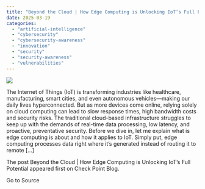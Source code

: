```yaml
---
title: "Beyond the Cloud | How Edge Computing is Unlocking IoT’s Full Potential"
date: 2025-03-19
categories: 
  - "artificial-intelligence"
  - "cybersecurity"
  - "cybersecurity-awareness"
  - "innovation"
  - "security"
  - "security-awareness"
  - "vulnerabilities"
---
```


![](https://blog.checkpoint.com/wp-content/uploads/2024/06/blog.jpg)

The Internet of Things (IoT) is transforming industries like healthcare, manufacturing, smart cities, and even autonomous vehicles—making our daily lives hyperconnected. But as more devices come online, relying solely on cloud computing can lead to slow response times, high bandwidth costs and security risks. The traditional cloud-based infrastructure struggles to keep up with the demands of real-time data processing, low latency, and proactive, preventative security. Before we dive in, let me explain what is edge computing is about and how it applies to IoT. Simply put, edge computing processes data right where it’s generated instead of routing it to remote \[…\]

The post Beyond the Cloud | How Edge Computing is Unlocking IoT’s Full Potential appeared first on Check Point Blog.

Go to Source
